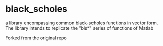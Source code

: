 # black_scholes
a library encompassing common black-scholes functions in vector form. The library intends to replicate the "bls*" series of functions of Matlab

Forked from the original repo

